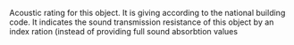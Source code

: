 ﻿Acoustic rating for this object. It is giving according to the national building code. It indicates the sound transmission resistance of this object by an index ration (instead of providing full sound absorbtion values
